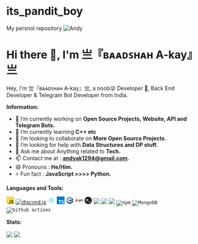 # its_pandit_boy
My persnol repository
![Andy](https://telegra.ph/file/82834da1080c6b3b4dda4.jpg)
# Hi there 👋, I'm 亗『ʙᴀᴀᴅꜱʜᴀʜ A-kay』亗

Hey, I'm 亗『ʙᴀᴀᴅꜱʜᴀʜ A-kay』亗, a noob😜 Developer 🚀, Back End Developer & Telegram Bot Developer from India.

 **Information:**

- 🔭 I’m currently working on  **Open Source Projects, Website, API and Telegram Bots.**
- 🌱 I’m currently learning  **C++ etc**
- 👯 I’m looking to collaborate on **More Open Source Projects.**
- 🤔 I’m looking for help with  **Data Structures and DP stuff.**
- 💬 Ask me about  Anything related to **Tech.**
- 📫 Contact me at :  **andyak1294@gmail.com.**
- 😄 Pronouns :  **He/Him.**
- ⚡ Fun fact : **JavaScript >>>> Python.**

**Languages and Tools:**  


<code><img height="20" src="https://raw.githubusercontent.com/github/explore/80688e429a7d4ef2fca1e82350fe8e3517d3494d/topics/javascript/javascript.png"></code>
<a href="https://discord.js.org"><img src="https://cdn.discordapp.com/attachments/740865034887888996/740865173065170994/logo-square.png" width="20" alt="discord.js" /></a>
<code><img height="20" src="https://raw.githubusercontent.com/github/explore/80688e429a7d4ef2fca1e82350fe8e3517d3494d/topics/react/react.png"></code>
<code><img height="20" src="https://raw.githubusercontent.com/github/explore/80688e429a7d4ef2fca1e82350fe8e3517d3494d/topics/typescript/typescript.png"></code>
<code><img height="20" src="https://raw.githubusercontent.com/github/explore/80688e429a7d4ef2fca1e82350fe8e3517d3494d/topics/cpp/cpp.png"></code>
<code><img height="20" src="https://raw.githubusercontent.com/github/explore/80688e429a7d4ef2fca1e82350fe8e3517d3494d/topics/git/git.png"></code>
<code><img height="20" src="https://raw.githubusercontent.com/github/explore/80688e429a7d4ef2fca1e82350fe8e3517d3494d/topics/terminal/terminal.png"></code>
<code><img height="20" src="https://img.shields.io/badge/-Nodejs-43853d?style=flat-square&logo=Node.js&logoColor=white"/></code>
<code><img height="20" src="https://img.shields.io/badge/-HTML5-E34F26?style=flat-square&logo=html5&logoColor=white" /></code>
<code><img height="20" src="https://img.shields.io/badge/-Heroku-430098?style=flat-square&logo=heroku&logoColor=white" /></code>
<code><img alt="npm" src="https://img.shields.io/badge/-NPM-CB3837?style=flat-square&logo=npm&logoColor=white" /></code>
<code><img alt="MongoDB" src="https://img.shields.io/badge/-MongoDB-13aa52?style=flat-square&logo=mongodb&logoColor=white" /></code>
<code><img alt="Github actions" src="https://img.shields.io/badge/-Github_Actions-2088FF?style=flat-square&logo=github-actions&logoColor=white" /></code>


**Stats:**  

<img align="center" src="https://github-readme-stats.vercel.app/api?username=BadshahAk&bg_color=30,e96443,904e95&title_color=fff&text_color=fff&count_private=true">
<img align="center" src="https://github-readme-stats.vercel.app/api/top-langs/?username=BadshahAk&bg_color=30,e96443,904e95&title_color=fff&text_color=fff&count_private=true">


